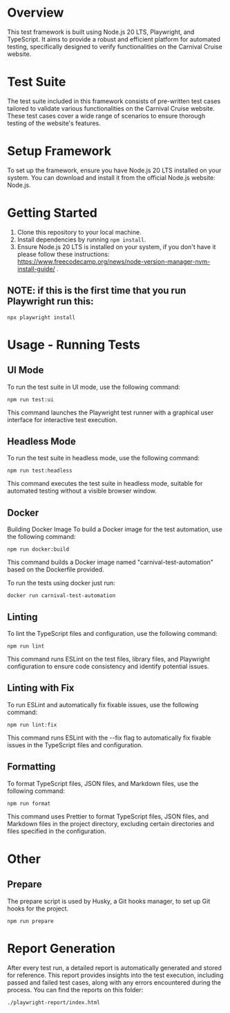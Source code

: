 # Overview

This test framework is built using Node.js 20 LTS, Playwright, and TypeScript. It aims to provide a robust and efficient platform for automated testing, specifically designed to verify functionalities on the Carnival Cruise website.

# Test Suite

The test suite included in this framework consists of pre-written test cases tailored to validate various functionalities on the Carnival Cruise website. These test cases cover a wide range of scenarios to ensure thorough testing of the website's features.

# Setup Framework

To set up the framework, ensure you have Node.js 20 LTS installed on your system. You can download and install it from the official Node.js website: Node.js.

# Getting Started

1. Clone this repository to your local machine.
2. Install dependencies by running `npm install`.
3. Ensure Node.js 20 LTS is installed on your system, if you don't have it please follow these instructions: https://www.freecodecamp.org/news/node-version-manager-nvm-install-guide/ .

## NOTE: if this is the first time that you run Playwright run this:

```
npx playwright install
```

# Usage - Running Tests

## UI Mode

To run the test suite in UI mode, use the following command:

```
npm run test:ui
```

This command launches the Playwright test runner with a graphical user interface for interactive test execution.

## Headless Mode

To run the test suite in headless mode, use the following command:

```
npm run test:headless
```

This command executes the test suite in headless mode, suitable for automated testing without a visible browser window.

## Docker

Building Docker Image
To build a Docker image for the test automation, use the following command:

```
npm run docker:build
```

This command builds a Docker image named "carnival-test-automation" based on the Dockerfile provided.

To run the tests using docker just run:

```
docker run carnival-test-automation
```

## Linting

To lint the TypeScript files and configuration, use the following command:

```
npm run lint
```

This command runs ESLint on the test files, library files, and Playwright configuration to ensure code consistency and identify potential issues.

## Linting with Fix

To run ESLint and automatically fix fixable issues, use the following command:

```
npm run lint:fix
```

This command runs ESLint with the --fix flag to automatically fix fixable issues in the TypeScript files and configuration.

## Formatting

To format TypeScript files, JSON files, and Markdown files, use the following command:

```
npm run format
```

This command uses Prettier to format TypeScript files, JSON files, and Markdown files in the project directory, excluding certain directories and files specified in the configuration.

# Other

## Prepare

The prepare script is used by Husky, a Git hooks manager, to set up Git hooks for the project.

```
npm run prepare
```

# Report Generation

After every test run, a detailed report is automatically generated and stored for reference. This report provides insights into the test execution, including passed and failed test cases, along with any errors encountered during the process. You can find the reports on this folder:

```
./playwright-report/index.html
```

